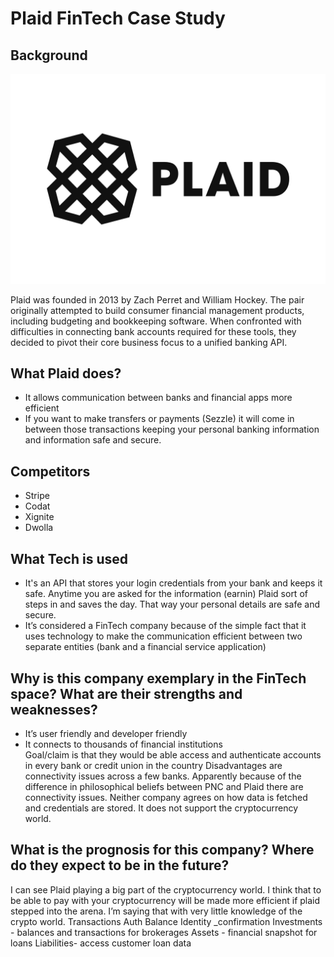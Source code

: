 # Plaid FinTech Case Study

## Background
![Plaidlogo](logo.png)

Plaid was founded in 2013 by Zach Perret and William Hockey. The pair originally attempted to build consumer financial management products, including budgeting and bookkeeping software. When confronted with difficulties in connecting bank accounts required for these tools, they decided to pivot their core business focus to a unified banking API.

## What Plaid does?
<ul>
    <li>It allows communication between banks and financial apps more efficient</li>
    <li>If you want to make transfers or payments (Sezzle) it will come in between those transactions keeping your personal banking information and information safe and secure. </li>
</ul>


## Competitors
<ul>
    <li>Stripe</li>
    <li>Codat</li>
    <li>Xignite</li>
    <li>Dwolla</li>
</ul>

## What Tech is used
 <ul>
    <li>It's an API that stores your login credentials from your bank and keeps it safe. Anytime you are asked for the information (earnin) Plaid sort of steps in and saves the day. That way your personal details are safe and secure.</li> 
    <li>It’s considered a FinTech company because of the simple fact that it uses technology to make the communication efficient between two separate entities (bank and a financial service application)</li>
 </ul>
 

## Why is this company exemplary in the FinTech space? What are their strengths and weaknesses?
<ul>
    <li>It’s user friendly and developer friendly</li>
    <li>It connects to thousands of financial institutions</li>
Goal/claim is that they would be able access and authenticate accounts in every bank or credit union in the country
Disadvantages are connectivity issues across a few banks. 
Apparently because of the difference in philosophical beliefs between PNC and Plaid there are connectivity issues. Neither company agrees on how data is fetched  and credentials are stored.
It does not support the cryptocurrency world.
</ul>

## What is the prognosis for this company? Where do they expect to be in the future?
I can see Plaid playing a big part of the cryptocurrency world. I think that to be able to pay with your cryptocurrency will be made more efficient if plaid stepped into the arena. I’m saying that with very little knowledge of the crypto world. 
Transactions
Auth
Balance 
Identity _confirmation
Investments - balances and transactions for brokerages
Assets - financial snapshot for loans
Liabilities- access customer loan data
